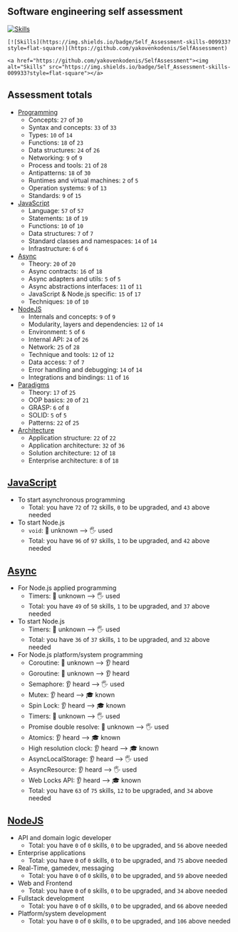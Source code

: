 ## Software engineering self assessment

[![Skills](https://img.shields.io/badge/Self_Assessment-skills-009933?style=flat-square)](https://github.com/yakovenkodenis/SelfAssessment)

```
[![Skills](https://img.shields.io/badge/Self_Assessment-skills-009933?style=flat-square)](https://github.com/yakovenkodenis/SelfAssessment)
```

```
<a href="https://github.com/yakovenkodenis/SelfAssessment"><img alt="Skills" src="https://img.shields.io/badge/Self_Assessment-skills-009933?style=flat-square"></a>
```

## Assessment totals

- [Programming](/Skills/Programming.md)
  - Concepts: `27` of `30`
  - Syntax and concepts: `33` of `33`
  - Types: `10` of `14`
  - Functions: `18` of `23`
  - Data structures: `24` of `26`
  - Networking: `9` of `9`
  - Process and tools: `21` of `28`
  - Antipatterns: `18` of `30`
  - Runtimes and virtual machines: `2` of `5`
  - Operation systems: `9` of `13`
  - Standards: `9` of `15`
- [JavaScript](/Skills/JavaScript.md)
  - Language: `57` of `57`
  - Statements: `18` of `19`
  - Functions: `10` of `10`
  - Data structures: `7` of `7`
  - Standard classes and namespaces: `14` of `14`
  - Infrastructure: `6` of `6`
- [Async](/Skills/Async.md)
  - Theory: `20` of `20`
  - Async contracts: `16` of `18`
  - Async adapters and utils: `5` of `5`
  - Async abstractions interfaces: `11` of `11`
  - JavaScript & Node.js specific: `15` of `17`
  - Techniques: `10` of `10`
- [NodeJS](/Skills/NodeJS.md)
  - Internals and concepts: `9` of `9`
  - Modularity, layers and dependencies: `12` of `14`
  - Environment: `5` of `6`
  - Internal API: `24` of `26`
  - Network: `25` of `28`
  - Technique and tools: `12` of `12`
  - Data access: `7` of `7`
  - Error handling and debugging: `14` of `14`
  - Integrations and bindings: `11` of `16`
- [Paradigms](/Skills/Paradigms.md)
  - Theory: `17` of `25`
  - OOP basics: `20` of `21`
  - GRASP: `6` of `8`
  - SOLID: `5` of `5`
  - Patterns: `22` of `25`
- [Architecture](/Skills/Architecture.md)
  - Application structure: `22` of `22`
  - Application architecture: `32` of `36`
  - Solution architecture: `12` of `18`
  - Enterprise architecture: `8` of `18`

## [JavaScript](/Skills/JavaScript.md)

- To start asynchronous programming
  - Total: you have `72` of `72` skills, `0` to be upgraded, and `43` above needed
- To start Node.js
  - `void`: 🤷 unknown ⟶  🖐️ used
  - Total: you have `96` of `97` skills, `1` to be upgraded, and `42` above needed

## [Async](/Skills/Async.md)

- For Node.js applied programming
  - Timers: 🤷 unknown ⟶  🖐️ used
  - Total: you have `49` of `50` skills, `1` to be upgraded, and `37` above needed
- To start Node.js
  - Timers: 🤷 unknown ⟶  🖐️ used
  - Total: you have `36` of `37` skills, `1` to be upgraded, and `32` above needed
- For Node.js platform/system programming
  - Coroutine: 🤷 unknown ⟶  👂 heard
  - Goroutine: 🤷 unknown ⟶  👂 heard
  - Semaphore: 👂 heard ⟶  🖐️ used
  - Mutex: 👂 heard ⟶  🎓 known
  - Spin Lock: 👂 heard ⟶  🎓 known
  - Timers: 🤷 unknown ⟶  🖐️ used
  - Promise double resolve: 🤷 unknown ⟶  🖐️ used
  - Atomics: 👂 heard ⟶  🎓 known
  - High resolution clock: 👂 heard ⟶  🎓 known
  - AsyncLocalStorage: 👂 heard ⟶  🖐️ used
  - AsyncResource: 👂 heard ⟶  🖐️ used
  - Web Locks API: 👂 heard ⟶  🎓 known
  - Total: you have `63` of `75` skills, `12` to be upgraded, and `34` above needed

## [NodeJS](/Skills/NodeJS.md)

- API and domain logic developer
  - Total: you have `0` of `0` skills, `0` to be upgraded, and `56` above needed
- Enterprise applications
  - Total: you have `0` of `0` skills, `0` to be upgraded, and `75` above needed
- Real-Time, gamedev, messaging
  - Total: you have `0` of `0` skills, `0` to be upgraded, and `59` above needed
- Web and Frontend
  - Total: you have `0` of `0` skills, `0` to be upgraded, and `34` above needed
- Fullstack development
  - Total: you have `0` of `0` skills, `0` to be upgraded, and `66` above needed
- Platform/system development
  - Total: you have `0` of `0` skills, `0` to be upgraded, and `106` above needed
